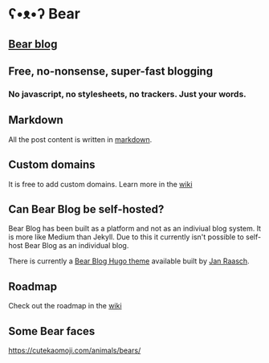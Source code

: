 # ʕ•ᴥ•ʔ Bear
## [Bear blog](https://bearblog.dev)

## Free, no-nonsense, super-fast blogging
### No javascript, no stylesheets, no trackers. Just your words.

## Markdown
All the post content is written in [markdown](https://github.com/adam-p/markdown-here/wiki/Markdown-Cheatsheet).

## Custom domains
It is free to add custom domains. Learn more in the [wiki](https://github.com/HermanMartinus/bearblog/wiki/Custom-domains)

## Can Bear Blog be self-hosted? 
Bear Blog has been built as a platform and not as an indiviual blog system.
It is more like Medium than Jekyll. Due to this it currently isn't possible to self-host Bear Blog as an individual blog.

There is currently a [Bear Blog Hugo theme](https://github.com/janraasch/hugo-bearblog) available built by [Jan Raasch](https://www.janraasch.com/). 

## Roadmap
Check out the roadmap in the [wiki](https://github.com/HermanMartinus/bearblog/wiki/Roadmap)

## Some Bear faces

https://cutekaomoji.com/animals/bears/